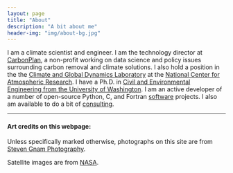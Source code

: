 ```yaml
---
layout: page
title: "About"
description: "A bit about me"
header-img: "img/about-bg.jpg"
---
```


I am a climate scientist and engineer. I am the technology director at [CarbonPlan](https://carbonplan.org), a non-profit working on data science and policy issues surrounding carbon removal and climate solutions. I also hold a position in the the [Climate and Global Dynamics Laboratory](https://www.cgd.ucar.edu/) at the [National Center for Atmospheric Research](https://ncar.ucar.edu/). I have a Ph.D. in [Civil and Environmental Engineering from the University of Washington](https://www.ce.washington.edu/).  I am an active developer of a number of open-source Python, C, and Fortran [software](/software) projects. I also am available to do a bit of [consulting](/consulting).

-----

#### Art credits on this webpage:

Unless specifically marked otherwise, photographs on this site are from [Steven Gnam Photography](http://www.gnam.photo/).

Satellite images are from [NASA](https://www.nasa.gov/multimedia/imagegallery/iotd.html).
